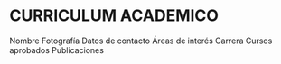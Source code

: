 # CURRICULUM ACADEMICO
Nombre
Fotografía
Datos de contacto
Áreas de interés
Carrera
Cursos aprobados
Publicaciones
